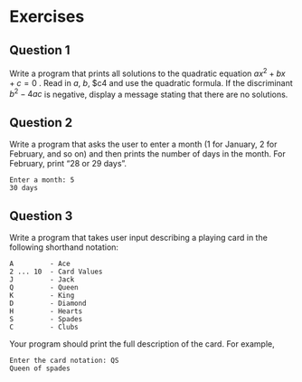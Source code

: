 # Exercises

## Question 1

Write a program that prints all solutions to the quadratic equation $ax^2+bx+c=0$ . Read in $a$, $b$, $c4 and use the quadratic formula. If the discriminant $b^2−4ac$ is negative, display a message stating that there are no solutions.

## Question 2

Write a program that asks the user to enter a month (1 for January, 2 for February, and so on) and then prints the number of days in the month. For February, print “28 or 29 days”.
```
Enter a month: 5
30 days
```

## Question 3

Write a program that takes user input describing a playing card in the following shorthand notation:
```
A         - Ace
2 ... 10  - Card Values
J         - Jack
Q         - Queen
K         - King
D         - Diamond
H         - Hearts
S         - Spades
C         - Clubs
```
Your program should print the full description of the card. For example,
```
Enter the card notation: QS
Queen of spades
```
